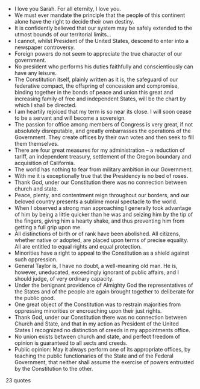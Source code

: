  - I love you Sarah. For all eternity, I love you.
 - We must ever mandate the principle that the people of this continent alone have the right to decide their own destiny.
 - It is confidently believed that our system may be safely extended to the utmost bounds of our territorial limits...
 - I cannot, whilst President of the United States, descend to enter into a newspaper controversy.
 - Foreign powers do not seem to appreciate the true character of our government.
 - No president who performs his duties faithfully and conscientiously can have any leisure.
 - The Constitution itself, plainly written as it is, the safeguard of our federative compact, the offspring of concession and compromise, binding together in the bonds of peace and union this great and increasing family of free and independent States, will be the chart by which I shall be directed.
 - I am heartily rejoiced that my term is so near its close. I will soon cease to be a servant and will become a sovereign.
 - The passion for office among members of Congress is very great, if not absolutely disreputable, and greatly embarrasses the operations of the Government. They create offices by their own votes and then seek to fill them themselves.
 - There are four great measures for my administration – a reduction of tariff, an independent treasury, settlement of the Oregon boundary and acquisition of California.
 - The world has nothing to fear from military ambition in our Government.
 - With me it is exceptionally true that the Presidency is no bed of roses.
 - Thank God, under our Constitution there was no connection between church and state.
 - Peace, plenty, and contentment reign throughout our borders, and our beloved country presents a sublime moral spectacle to the world.
 - When I observed a strong man approaching I generally took advantage of him by being a little quicker than he was and seizing him by the tip of the fingers, giving him a hearty shake, and thus preventing him from getting a full grip upon me.
 - All distinctions of birth or of rank have been abolished. All citizens, whether native or adopted, are placed upon terms of precise equality. All are entitled to equal rights and equal protection.
 - Minorities have a right to appeal to the Constitution as a shield against such oppression.
 - General Taylor is, I have no doubt, a well-meaning old man. He is, however, uneducated, exceedingly ignorant of public affairs, and I should judge, of very ordinary capacity.
 - Under the benignant providence of Almighty God the representatives of the States and of the people are again brought together to deliberate for the public good.
 - One great object of the Constitution was to restrain majorities from oppressing minorities or encroaching upon their just rights.
 - Thank God, under our Constitution there was no connection between Church and State, and that in my action as President of the United States I recognized no distinction of creeds in my appointments office.
 - No union exists between church and state, and perfect freedom of opinion is guaranteed to all sects and creeds.
 - Public opinion: May it always perform one of its appropriate offices, by teaching the public functionaries of the State and of the Federal Government, that neither shall assume the exercise of powers entrusted by the Constitution to the other.

23 quotes